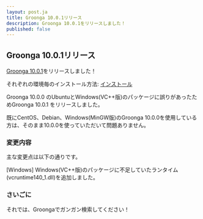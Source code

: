```yaml
---
layout: post.ja
title: Groonga 10.0.1リリース
description: Groonga 10.0.1をリリースしました！
published: false
---
```


## Groonga 10.0.1リリース

[Groonga 10.0.1](/ja/docs/news.html#release-10-0-0)をリリースしました！

それぞれの環境毎のインストール方法: [インストール](/ja/docs/install.html)

Groonga 10.0.0 のUbuntuとWindows(VC++版)のパッケージに誤りがあったためGroonga 10.0.1 をリリースしました。

既にCentOS、Debian、Windows(MinGW版)のGroonga 10.0.0を使用している方は、そのまま10.0.0を使っていただいて問題ありません。

### 変更内容

主な変更点は以下の通りです。

[Windows] Windows(VC++版)のパッケージに不足していたランタイム(vcruntime140_1.dll)を追加しました。

### さいごに

それでは、Groongaでガンガン検索してください！
